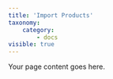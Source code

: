 ```yaml
---
title: 'Import Products'
taxonomy:
    category:
        - docs
visible: true
---
```


Your page content goes here.
